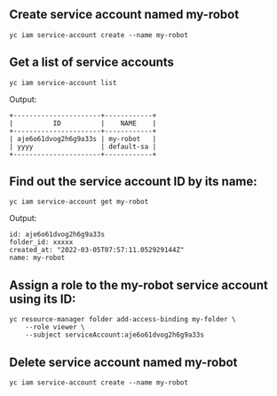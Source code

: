 ## Create service account named my-robot
```
yc iam service-account create --name my-robot
```

## Get a list of service accounts
```
yc iam service-account list
```
Output:
```
+----------------------+------------+
|          ID          |    NAME    |
+----------------------+------------+
| aje6o61dvog2h6g9a33s | my-robot   |
| yyyy                 | default-sa |
+----------------------+------------+
```

## Find out the service account ID by its name:
```
yc iam service-account get my-robot
```
Output:
```
id: aje6o61dvog2h6g9a33s
folder_id: xxxxx
created_at: "2022-03-05T07:57:11.052929144Z"
name: my-robot
```

## Assign a role to the my-robot service account using its ID:
```
yc resource-manager folder add-access-binding my-folder \
    --role viewer \
    --subject serviceAccount:aje6o61dvog2h6g9a33s
```


## Delete service account named my-robot
```
yc iam service-account create --name my-robot
```
